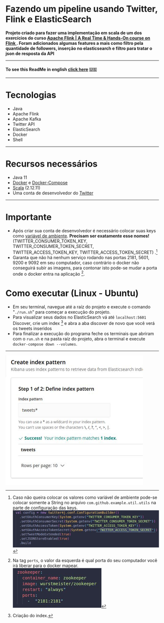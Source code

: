 # Fazendo um pipeline usando Twitter, Flink e ElasticSearch
**Projeto criado para fazer uma implementação em scala de um dos exercícios do curso [ Apache Flink | A Real Time & Hands-On course on Flink ](https://www.udemy.com/course/apache-flink-a-real-time-hands-on-course-on-flink/). Foram adicionados algumas features a mais como filtro pela quantidade de followers, inserção no elasticsearch e filtro para tratar o json de resposta da API**

---
#### To see this ReadMe in english [click here](https://github.com/thiagobeppe/TwitterStreamExample/blob/master/READMEEN.md) :us:
---

# Tecnologias
* Java
* Apache Flink
* Apache Kafka
* Twitter API
* ElasticSearch
* Docker
* Shell

---
# Recursos necessários
* Java 11 
* [Docker](https://www.docker.com/) e [Docker-Compose](https://docs.docker.com/compose/install/)
* [Scala](https://www.scala-lang.org/download/) (2.12.11)
* Uma conta de desenvolvedor do [Twitter](https://developer.twitter.com/en)

---
# Importante
* Após criar sua conta de desenvolvedor é necessário colocar suas keys como [variável de ambiente](https://www.todoespacoonline.com/w/2015/07/variaveis-de-ambiente-no-linux/). **Precisam ser exatamente esse nomes!** (TWITTER_CONSUMER_TOKEN_KEY, TWITTER_CONSUMER_TOKEN_SECRET, TWITTER_ACCESS_TOKEN_KEY, TWITTER_ACCESS_TOKEN_SECRET) .[^1]
* Garanta que não há nenhum serviço rodando nas portas 2181, 5601, 9200 e 9092 em seu computador, caso contrário o docker não conseguirá subir as imagens, para contonar isto pode-se mudar a porta onde o docker entra na aplicação [^2].

# Como executar (Linux - Ubuntu)
* Em seu terminal, navegue até a raíz do projeto e execute o comando "```./run.sh```" para começar a execução do projeto.
* Para visualizar seus dados no ElasticSearch vá até ```localhost:5601``` Discover, crie um index [^3] e abra a aba discover de novo que você verá os tweets inseridos
* Para finalizar a execução do programa feche os terminais que abriram com o ```run.sh``` e na pasta raíz do projeto, abra o terminal e execute ```docker-compose down --volumes```.


---
[^1]: Caso não queira colocar os valores como variável de ambiente pode-se colocar somente a String no arquivo ```com.github.example.util.utils``` na parte de configuração das keys.
![](images/ConfigTwitter)

[^2]: Na tag ```ports```, o valor da esquerda é qual porta do seu computador você irá liberar para o docker mapear.
![](images/ports)

[^3]: Criação do index.

![](images/index.jpg)